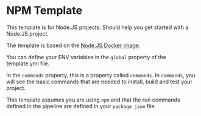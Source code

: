 # NPM Template

This template is for Node.JS projects.
Should help you get started with a Node.JS project.

The template is based on the [Node.JS Docker image](https://hub.docker.com/_/node/).

You can define your ENV variables in the `global` property of the template.yml file.

In the `commands` property, this is a property called `commands`. In `commands`, you will see the basic commands that are needed to install, build and test your project.

This template assumes you are using `npm` and that the run commands defined in the pipeline are defined in your `package.json` file.

